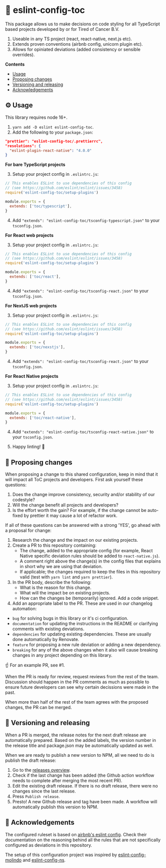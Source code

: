 # 🚦 eslint-config-toc

This package allows us to make decisions on code styling for all TypeScript based projects developed by or for Tired of Cancer B.V.

1. Useable in any TS project (react, react-native, next.js etc).
1. Extends proven conventions (airbnb config, unicorn plugin etc).
1. Allows for opiniated deviations (added consistency or sensible overrides).

**Contents**

- [Usage](#-usage)
- [Proposing changes](#-proposing-changes)
- [Versioning and releasing](#-versioning-and-releasing)
- [Acknowledgements](#-acknowledgements)

## ⚙️ Usage

This library requires node 16+.

1. `yarn add -D eslint eslint-config-toc`.
2. Add the following to your `package.json`:

```json
"prettier": "eslint-config-toc/.prettierrc",
"resolutions": {
  "eslint-plugin-react-native": "4.0.0"
}
```

**For bare TypeScript projects**

3. Setup your project config in `.eslintrc.js`:

```js
// This enables ESLint to use dependencies of this config
// (see https://github.com/eslint/eslint/issues/3458)
require('eslint-config-toc/setup-plugins')

module.exports = {
  extends: ['toc/typescript'],
}
```

4. Add `"extends": "eslint-config-toc/tsconfig-typescript.json"` to your `tsconfig.json`.

**For React web projects**

3. Setup your project config in `.eslintrc.js`:

```js
// This enables ESLint to use dependencies of this config
// (see https://github.com/eslint/eslint/issues/3458)
require('eslint-config-toc/setup-plugins')

module.exports = {
  extends: ['toc/react'],
}
```

4. Add `"extends": "eslint-config-toc/tsconfig-react.json"` to your `tsconfig.json`.

**For NextJS web projects**

3. Setup your project config in `.eslintrc.js`:

```js
// This enables ESLint to use dependencies of this config
// (see https://github.com/eslint/eslint/issues/3458)
require('eslint-config-toc/setup-plugins')

module.exports = {
  extends: ['toc/nexstjs'],
}
```

4. Add `"extends": "eslint-config-toc/tsconfig-react.json"` to your `tsconfig.json`.

**For React Native projects**

3. Setup your project config in `.eslintrc.js`:

```js
// This enables ESLint to use dependencies of this config
// (see https://github.com/eslint/eslint/issues/3458)
require('eslint-config-toc/setup-plugins')

module.exports = {
  extends: ['toc/react-native'],
}
```

4. Add `"extends": "eslint-config-toc/tsconfig-react-native.json"` to your `tsconfig.json`.

5. Happy linting! 🎉

## 📣 Proposing changes

When proposing a change to this shared configuration, keep in mind that it will impact all ToC projects and developers. First ask yourself these questions:

1. Does the change improve consistency, security and/or stability of our codestyle?
1. Will the change benefit all projects and developers?
1. Is the effort worth the gain? For example, if the change cannot be auto-fixed by prettier it may cause a lot of refactor work.

If all of these questions can be answered with a strong 'YES', go ahead with a proposal for change:

1. Research the change and the impact on our existing projects.
1. Create a PR to this repository containing:
   - The change, added to the appropriate config (for example, React Native specific deviation rules should be added to `react-native.js`).
   - A comment right above the change(s) in the config files that explains in short why we are using that deviation.
   - If applicable; the changes required to keep the files in this repository valid (test with `yarn lint` and `yarn prettier`).
1. In the PR body, describe the following:
   - What is the reason for this change.
   - What will the impact be on existing projects.
   - How can the changes be (temporarily) ignored. Add a code snippet.
1. Add an appropriate label to the PR. These are used in our changelog automation:

- `bug` for solving bugs in this library or it's ci configuration.
- `documentation` for updating the instructions in the README or clarifying comments with existing deviations.
- `dependencies` for updating existing dependencies. These are usually done automatically by Renovate.
- `feature` for proposing a new rule deviation or adding a new dependency.
- `breaking` for any of the above changes when it also will cause breaking changes in any project depending on this library.

☝️ For an example PR, see #1.

When the PR is ready for review, request reviews from the rest of the team. Discussion should happen in the PR comments as much as possible to ensure future developers can see why certain decissions were made in the past.

When more than half of the rest of the team agrees with the proposed changes, the PR can be merged.

## 🚀 Versioning and releasing

When a PR is merged, the release notes for the next draft release are automatically prepared. Based on the added labels, the version number in the release title and package.json may be automatically updated as well.

When we are ready to publish a new version to NPM, all we need to do is publish the draft release:

1. Go to the [releases overview](https://github.com/tired-of-cancer/eslint-config-toc/releases).
1. Check if the last change has been added (the Github action workflow needs to complete after merging the most recent PR).
1. Edit the existing draft release. If there is no draft release, there were no changes since the last release.
1. Press `Publish release`.
1. Presto! A new Github release and tag have been made. A workflow will automatically publish this version to NPM.

## 🦸 Acknowledgements

The configured ruleset is based on [airbnb's eslint config](https://github.com/airbnb/javascript/tree/master/packages/eslint-config-airbnb). Check their documentation on the reasoning behind all the rules that are not specifically configured as deviations in this repository.

The setup of this configuration project was inspired by [eslint-config-molindo](https://github.com/molindo/eslint-config-molindo) and [eslint-config-ns](https://github.com/natterstefan/eslint-config-ns).
